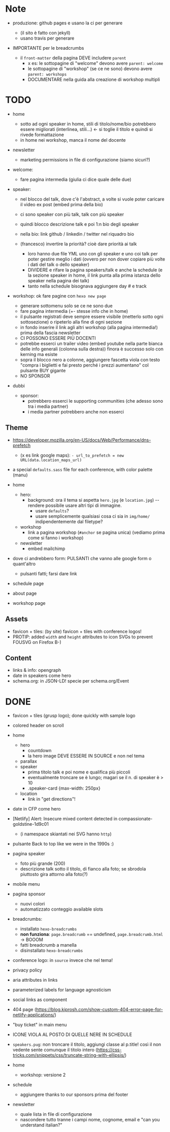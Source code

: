 # Note

* produzione: github pages e usano la ci per generare
	* (il sito è fatto con jekyll)
	* usano travis per generare

* IMPORTANTE per le breadcrumbs
  * il `front-matter` della pagina DEVE includere `parent`
    * x es: le sottopagine di "welcome" devono avere `parent: welcome`
    * le sottopagine di "workshop" (se ce ne sono) devono avere `parent: workshops`
    * DOCUMENTARE nella guida alla creazione di workshop multipli

# TODO

* home
  * sotto ad ogni speaker in home, stili di titolo/nome/bio potrebbero essere migliorati (interlinea, stili...) <- si toglie il titolo e quindi si rivede formattazione
  * in home nei workshop, manca il nome del docente

* newsletter
  * marketing permissions in file di configurazione (siamo sicuri?)

* welcome:
	* fare pagina intermedia (giulia ci dice quale delle due)

* speaker:
	* nel blocco del talk, dove c'è l'abstract, a volte si vuole poter caricare il video ex post (embed prima della bio)
	* ci sono speaker con più talk, talk con più speaker
	* quindi blocco descrizione talk e poi 1:n bio degli speaker
	* nella bio: link github / linkedin / twitter nel riquadro bio

	* (francesco) invertire la priorità? cioè dare priorità ai talk
		* loro hanno due file YML uno con gli speaker e uno coi talk per poter gestire meglio i dati (ovvero per non dover copiare più volte i dati del talk o dello speaker)
		* DIVIDERE e rifare la pagina speakers/talk e anche la schedule (e la sezione speaker in home, il link punta alla prima istanza dello speaker nella pagina dei talk)
		* tanto nella schedule bisognava aggiungere day # e track


* workshop: ok fare pagine con `hexo new page`
	* generare sottomenu solo se ce ne sono due
	* fare pagina intermedia (+- stesse info che in home)
	* il pulsante registrati deve sempre essere visibile (metterlo sotto ogni sottosezione) o ripeterlo alla fine di ogni sezione
	* in fondo inserire il link agli altri workshop (alla pagina intermedia!) prima della fascia newsletter
	* CI POSSONO ESSERE PIÙ DOCENTI
	* potrebbe esserci un trailer video (embed youtube nella parte bianca delle info generali (colonna sulla destra)) finora è successo solo con kerning ma esiste
	* sopra il blocco nero a colonne, aggiungere fascetta viola con testo "compra i biglietti e fai presto perché i prezzi aumentano" col pulsante BUY gigante
	* NO SPONSOR


* dubbi
	* sponsor:
		* potrebbero esserci le supporting communities (che adesso sono tra i media partner)
		* i media partner potrebbero anche non esserci

## Theme

* https://developer.mozilla.org/en-US/docs/Web/Performance/dns-prefetch
  * (x es link google maps): `- url_to_prefetch = new URL(data.location_maps_url)`

* a special `defaults.sass` file for each conference, with color palette (manu)

* home
	* hero: 
		* background: ora il tema si aspetta `hero.jpg` (e `location.jpg`) -- rendere possibile usare altri tipi di immagine. 
			* usare `defaults`?
			* usare semplicemente qualsiasi cosa ci sia in `img/home/` indipendentemente dal filetype?
	* workshop
		* link a pagina workshop (`#anchor` se pagina unica) (vediamo prima come si fanno i workshop)
	* newsletter
		* embed mailchimp
* dove ci andrebbero form: PULSANTI che vanno alle google form o quant'altro
  * pulsanti fatti; farsi dare link
* schedule page
* about page
* workshop page

## Assets

* favicon + tiles: (by site) favicon + tiles with conference logos!
* PROTIP: added `width` and `height` attributes to icon SVGs to prevent FOUSVG on Firefox B-)

## Content

* links & info: opengraph
* date in speakers come hero
* schema.org: in JSON-LD! specie per schema.org/Event

# DONE

* favicon + tiles (grusp logo); done quickly with sample logo
* colored header on scroll

* home
	* hero
	  * countdown
	  * la hero image DEVE ESSERE IN SOURCE e non nel tema
	* parallax
	* speaker
		* prima titolo talk e poi nome e qualifica più piccoli
		* eventualmente troncare se è lungo; magari se il n. di speaker è > 10
		* .speaker-card {max-width: 250px}
	* location
		* link in "get directions"!
* date in CFP come hero
* [Netlify] Alert: Insecure mixed content detected in compassionate-goldstine-1d9c01
  * (i namespace skiantati nei SVG hanno `http`)
* pulsante Back to top like we were in the 1990s :)
* pagina speaker
	* foto più grande (200)
	* descrizione talk sotto il titolo, di fianco alla foto; se sbrodola piuttosto gira attorno alla foto(?)
* mobile menu
* pagina sponsor
	* nuovi colori 
	* automatizzato conteggio available slots
* breadcrumbs:
	* installato `hexo-breadcrumbs`
	* **non funziona**: `page.breadcrumb` == undefined, `page.breadcrumb.html` -> BOOOM
	* fatti breadcrumb a manella
	* disinstallato `hexo-breadcrumbs`
* conference logo: in `source` invece che nel tema!
* privacy policy
* aria attributes in links
* parameterized labels for language agnosticism
* social links as component
* 404 page (https://blog.kiprosh.com/show-custom-404-error-page-for-netlify-applications/)
* "buy ticket" in main menu
* ICONE VIOLA AL POSTO DI QUELLE NERE IN SCHEDULE
* `speakers.pug`: non troncare il titolo, aggiungi classe al p.title! così il non vedente sente comunque il titolo intero (https://css-tricks.com/snippets/css/truncate-string-with-ellipsis/)
* home
	* workshop: versione 2
* schedule
	* aggiungere thanks to our sponsors prima del footer

* newsletter
	* quale lista in file di configurazione
	* nascondere tutto tranne i campi nome, cognome, email e "can you understand italian?"
